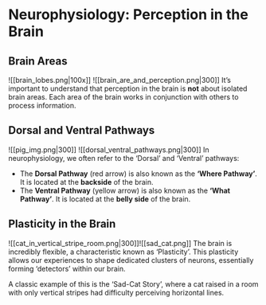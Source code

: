 # Neurophysiology: Perception in the Brain

## Brain Areas
![[brain_lobes.png|100x]] ![[brain_are_and_perception.png|300]]
It’s important to understand that perception in the brain is **not** about isolated brain areas. 
Each area of the brain works in conjunction with others to process information.

## Dorsal and Ventral Pathways
![[pig_img.png|300]] ![[dorsal_ventral_pathways.png|300]]
In neurophysiology, we often refer to the ‘Dorsal’ and ‘Ventral’ pathways:

- The **Dorsal Pathway** (red arrow) is also known as the **‘Where Pathway’**. It is located at the **backside** of the brain.
- The **Ventral Pathway** (yellow arrow) is also known as the **‘What Pathway’**. It is located at the **belly side** of the brain.

## Plasticity in the Brain
![[cat_in_vertical_stripe_room.png|300]]![[sad_cat.png]]
The brain is incredibly flexible, a characteristic known as ‘Plasticity’.
This plasticity allows our experiences to shape dedicated clusters of neurons, essentially forming ‘detectors’ within our brain.

A classic example of this is the ‘Sad-Cat Story’, where a cat raised in a room with only vertical stripes had difficulty perceiving horizontal lines.